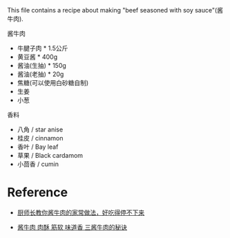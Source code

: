 This file contains a recipe about making "beef seasoned with soy sauce"(酱牛肉).

酱牛肉

- 牛腱子肉 * 1.5公斤
- 黄豆酱 * 400g
- 酱油(生抽) * 150g
- 酱油(老抽) * 20g
-  焦糖(可以使用白砂糖自制)
- 生姜
-  小葱



香料
- 八角 / star anise
- 桂皮 / cinnamon
- 香叶 / Bay leaf
- 草果 / Black cardamom 
- 小茴香 / cumin

# Reference 

- [厨师长教你酱牛肉的家常做法，好吃得停不下来](https://www.youtube.com/watch?v=Lk8pPuOTxpU)

- [酱牛肉 肉酥 筋软 味道香 三酱牛肉的秘诀](https://www.youtube.com/watch?v=esz2fBMGkPE)
